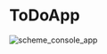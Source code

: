 # ToDoApp

![scheme_console_app](https://github.com/user-attachments/assets/1468259c-0335-4ca2-9f8b-cf034a4c30d2)
